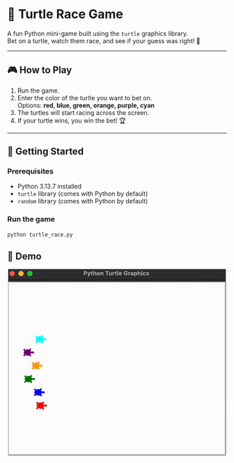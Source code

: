 # 🐢 Turtle Race Game

A fun Python mini-game built using the `turtle` graphics library.  
Bet on a turtle, watch them race, and see if your guess was right! 🎉

---

## 🎮 How to Play
1. Run the game.
2. Enter the color of the turtle you want to bet on.  
   Options: **red, blue, green, orange, purple, cyan**
3. The turtles will start racing across the screen.
4. If your turtle wins, you win the bet! 🏆

---

## 🚀 Getting Started

### Prerequisites
- Python 3.13.7 installed  
- `turtle` library (comes with Python by default)
- `random` library (comes with Python by default)

### Run the game
```bash
python turtle_race.py
```

## 🎥 Demo

<p align="center">
  <img src="assets/turtle_race.gif" alt="Turtle Race Demo" width="500"/>
</p>